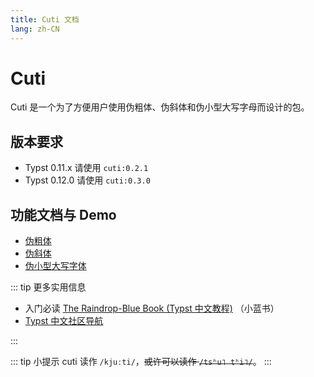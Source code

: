 ```yaml
---
title: Cuti 文档
lang: zh-CN
---
```


# Cuti

Cuti 是一个为了方便用户使用伪粗体、伪斜体和伪小型大写字母而设计的包。

## 版本要求

- Typst 0.11.x 请使用 `cuti:0.2.1`
- Typst 0.12.0 请使用 `cuti:0.3.0`

## 功能文档与 Demo

- [伪粗体](./fakebold.md)
- [伪斜体](./fakeitalic.md)
- [伪小型大写字体](./fakesc.md)

::: tip 更多实用信息

- 入门必读 [The Raindrop-Blue Book (Typst 中文教程)](https://typst-doc-cn.github.io/tutorial/) （小蓝书）
- [Typst 中文社区导航](https://typst-doc-cn.github.io/guide/)

:::

::: tip 小提示
cuti 读作 `/kjuːti/`，~~或许可以读作 `/tsʰu˥ tʰi˥/`~~。
:::
